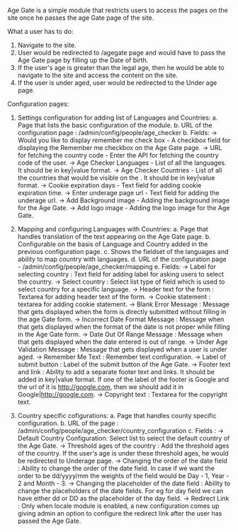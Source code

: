 Age Gate is a simple module that restricts users to access the pages on the site once he passes the age Gate page of the site.

What a user has to do:
1. Navigate to the site.
2. User would be redirected to /agegate page and would have to pass the Age Gate page by filling up the Date of birth.
3. If the user's age is greater than the legal age, then he would be able to navigate to the site and access the content on the site.
4. If the user is under aged, user would be redirected to the Under age page.

Configuration pages:
1. Settings configuration for adding list of Languages and Countries:
  a. Page that lists the basic configuration of the module.
  b. URL of the configuration page : /admin/config/people/age_checker
  b. Fields:
    -> Would you like to display remember me check box - A checkbox field for displaying the Remember me checkbox on the Age Gate page.
    -> URL for fetching the country code - Enter the API for fetching the country code of the user.
    -> Age Checker Languages - List of all the languages. It should be in key|value format.
    -> Age Checker Countries - List of all the countries that would be visible on the . It should be in key|value format.
    -> Cookie expiration days - Text field for adding cookie expiration time.
    -> Enter underage page url - Text field for adding the underage url.
    -> Add Background image - Adding the background image for the Age Gate.
    -> Add logo image - Adding the logo image for the Age Gate.

2. Mapping and configuring Languages with Countries:
  a. Page that handles translation of the text appearing on the Age Gate page.
  b. Configurable on the basis of Language and Country added in the previous configuration page.
  c. Shows the fieldset of the languages and ability to map country with languages.
  d. URL of the configuration page - /admin/config/people/age_checker/mapping
  e. Fields:
    -> Label for selecting country : Text field for adding label for asking users to select the country.
    -> Select country : Select list type of field which is used to select country for a specific language.
    -> Header text for the form : Textarea for adding header text of the form.
    -> Cookie statement : textarea for adding cookie statement.
    -> Blank Error Message : Message that gets displayed when the form is directly submitted without filling in the age Gate form.
    -> Incorrect Date Format Message : Message when that gets displayed when the format of the date is not proper while filling in the Age Gate form.
    -> Date Out Of Range Message : Message when that gets displayed when the date entered is out of range.
    -> Under Age Validation Message : Message that gets displayed when a user is under aged.
    -> Remember Me Text : Remember text configuration.
    -> Label of submit button : Label of the submit button of the Age Gate.
    -> Footer text and link : Ability to add a separate footer text and links. It should be added in key|value format. If one of the label of the footer is Google and the url of it is http://google.com, then we should add it in Google|http://google.com.
    -> Copyright text : Textarea for the copyright text.

3. Country specific cofigurations:
  a. Page that handles county specific configuration.
  b. URL of the page : /admin/config/people/age_checker/country_configuration
  c. Fields :
    -> Default Country Configuration: Select list to select the default country of the Age Gate.
    -> Threshold ages of the country : Add the threshold ages of the country. If the user's age is under these threshold ages, he would be redirected to Underage page.
    -> Changing the order of the date field : Ability to change the order of the date field. In case if we want the order to be dd/yyyy/mm the weights of the field would be Day - 1, Year - 2 and Month - 3.
    -> Changing the placeholder of the date field : Ability to change the placeholders of the date fields. For eg for day field we can have either dd or DD as the placeholder of the day field.
    -> Redirect Link : Only when locale module is enabled, a new configuration comes up giving admin an option to configure the redirect link after the user has passed the Age Gate.
